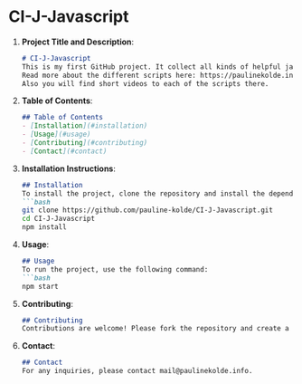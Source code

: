 # CI-J-Javascript

1. **Project Title and Description**:
   ```markdown
   # CI-J-Javascript
   This is my first GitHub project. It collect all kinds of helpful javascripts that we can use in Marketing forms of Dynamics 365 Customer Insights Journeys.
   Read more about the different scripts here: https://paulinekolde.info/javascript-library-for-real-time-marketing-form-in-customer-insights/
   Also you will find short videos to each of the scripts there.
   ```

2. **Table of Contents**:
   ```markdown
   ## Table of Contents
   - [Installation](#installation)
   - [Usage](#usage)
   - [Contributing](#contributing)
   - [Contact](#contact)
   ```

3. **Installation Instructions**:
   ```markdown
   ## Installation
   To install the project, clone the repository and install the dependencies:
   ```bash
   git clone https://github.com/pauline-kolde/CI-J-Javascript.git
   cd CI-J-Javascript
   npm install
   ```

4. **Usage**:
   ```markdown
   ## Usage
   To run the project, use the following command:
   ```bash
   npm start
   ```

5. **Contributing**:
   ```markdown
   ## Contributing
   Contributions are welcome! Please fork the repository and create a pull request.
   ```

6. **Contact**:
   ```markdown
   ## Contact
   For any inquiries, please contact mail@paulinekolde.info.
   ```

